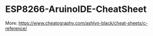 # ESP8266-AruinoIDE-CheatSheet
More: https://www.cheatography.com/ashlyn-black/cheat-sheets/c-reference/
